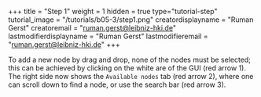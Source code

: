 +++
title = "Step 1"
weight = 1
hidden = true
type="tutorial-step"
tutorial_image = "/tutorials/b05-3/step1.png"
creatordisplayname = "Ruman Gerst"
creatoremail = "ruman.gerst@leibniz-hki.de"
lastmodifierdisplayname = "Ruman Gerst"
lastmodifieremail = "ruman.gerst@leibniz-hki.de"
+++

To add a new node by drag and drop, none of the nodes must be selected; this can be achieved by clicking on the white are of the GUI (red arrow 1). The right side now shows the `Available nodes` tab (red arrow 2), where one can scroll down to find a node, or use the search bar (red arrow 3).
